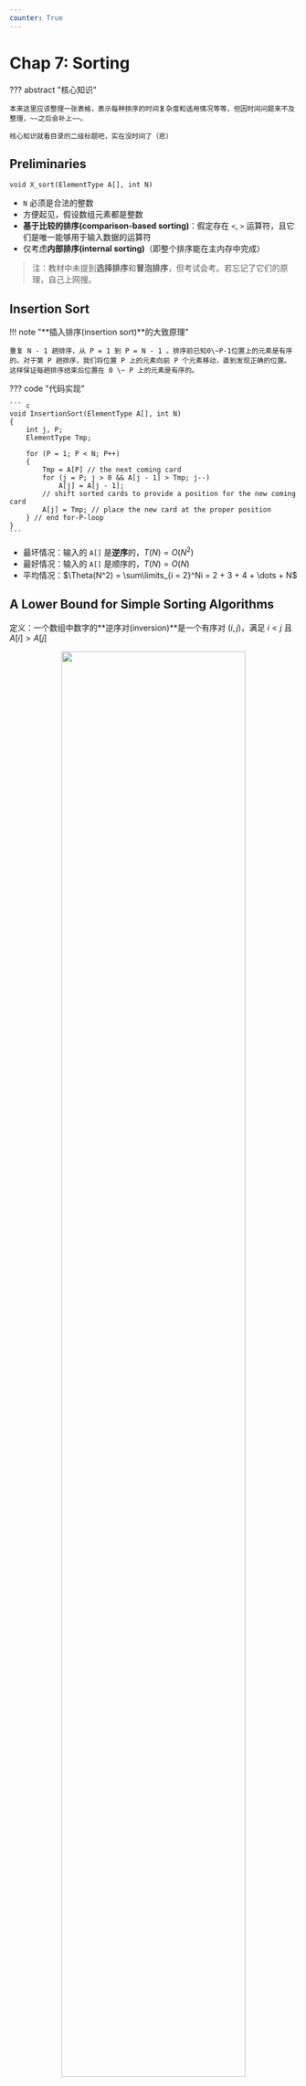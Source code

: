 ```yaml
---
counter: True
---
```


# Chap 7: Sorting

??? abstract "核心知识"

	本来这里应该整理一张表格，表示每种排序的时间复杂度和适用情况等等，但因时间问题来不及整理，~~之后会补上~~。

	核心知识就看目录的二级标题吧，实在没时间了（悲）

## Preliminaries

`void X_sort(ElementType A[], int N)`

+ `N` 必须是合法的整数
+ 方便起见，假设数组元素都是整数
+ **基于比较的排序(comparison-based sorting)**：假定存在 `<`, `>` 运算符，且它们是唯一能够用于输入数据的运算符
+ 仅考虑**内部排序(internal sorting)**（即整个排序能在主内存中完成）

>注：教材中未提到**选择排序**和**冒泡排序**，但考试会考。若忘记了它们的原理，自己上网搜。

## Insertion Sort

!!! note "**插入排序(insertion sort)**的大致原理"

	重复 N - 1 趟排序，从 P = 1 到 P = N - 1 。排序前已知0\~P-1位置上的元素是有序的。对于第 P 趟排序，我们将位置 P 上的元素向前 P 个元素移动，直到发现正确的位置。这样保证每趟排序结束后位置在 0 \~ P 上的元素是有序的。

??? code "代码实现"

	``` c
	void InsertionSort(ElementType A[], int N)
	{
		int j, P;
		ElementType Tmp;

		for (P = 1; P < N; P++)
		{
			Tmp = A[P] // the next coming card
			for (j = P; j > 0 && A[j - 1] > Tmp; j--)
				A[j] = A[j - 1];
			// shift sorted cards to provide a position for the new coming card
			A[j] = Tmp; // place the new card at the proper position
		} // end for-P-loop
	}
	```

+ 最坏情况：输入的 `A[]` 是**逆序**的，$T(N) = O(N^2)$
+ 最好情况：输入的 `A[]` 是顺序的，$T(N) = O(N)$
+ 平均情况：$\Theta(N^2) = \sum\limits_{i = 2}^Ni = 2 + 3 + 4 + \dots + N$

## A Lower Bound for Simple Sorting Algorithms

定义：一个数组中数字的**逆序对(inversion)**是一个有序对 $(i, j)$，满足 $i < j$ 且 $A[i] > A[j]$

<div style="text-align: center; margin-top: 15px;">
<img src="Images/C7/Quicker_20240515_191359.png" width="80%" style="margin: 0 auto;">
</div>

观察发现：数组中**逆序对**的个数 = 其插入排序过程中的**交换**次数

>证明：交换两个相邻的元素，就可以消去数组中的一个逆序对

所以，插入排序的时间复杂度还可以表示为 $T(N, I) = O(I + N)$，其中$I$是原始数组中逆序对的个数。观察发现，当列表已经排过序了，那么这次排序的速度就会很快。

定理1：对于包含 N 个不同数字的数组，它的**平均逆序对个数**为 $\dfrac{N(N-1)}{4}$

定理2：任何通过**交换相邻元素**实现的排序算法，平均时间复杂度为 $\Omega(N^2)$

由这些定理，我们知道：可以通过在<u>每次交换中消除多个逆序对</u>的方式来提升排序效率

## Shellsort

!!! note "**希尔排序(shellsort)**的大致原理"

	+ 这种算法比较相隔一定距离的元素
	+ 比较的间隔在算法运行时将不断减小，直到最后比较的是相邻元素

因此这种排序也被称为**缩小增量排序(diminishing increment sort)**，它是**不稳定**的排序

???+ play "动画演示"

	<div style="text-align: center; margin-top: 15px;">
	<img src="Images/C7/1.gif" width="80%" style="margin: 0 auto;">
	</div>

!!! info "关键概念"

	+ **增量序列(increment sequence)**：$h_1 < h_2 < \dots < h_t(h_1 = 1)$，它决定了希尔排序的运行时间

	+ **$h_k$-sort**：阶段 $k = t, t - 1, \dots, 1$ 的排序。$h_k$-sort 后，可以确保序列 A 中 $\forall i,\ A[i] \le A[i + h_k]$
		+ $h_k$-sorted 的序列，经历了 $h_{k-1}$-sort 后，保持 $h_k$-sorted
		+ 具体做法：对某个位置为 i 的元素，在位置为 $i, i - h_k, i - 2h_k, \dots$ 的元素中进行**插入排序**，因此1个 $h_k$-sort 包含 $h_k$ 次独立的插入排序

**希尔增量序列(Shell's increment sequence)**：

$$
h_t = \lfloor \dfrac{N}{2} \rfloor,\ h_k = \lfloor \dfrac{h_{k+1}}{2} \rfloor
$$

??? code "代码实现"

	``` c
	void Shellsort(ElementType A[], int N)
	{
		int i, j, increment;
		ElementType Tmp;
		for (increment = N / 2; increment > 0; increment /= 2)
			// h sequence
			for (i = increment; i < N; i++)
			{ // insertion sort
				Tmp = A[i];
				for (j = i; j >= increment; j -= increment)
					if (Tmp < A[j - increment])
						A[j] = A[j - increment];
					else
						break;
					A[j] = Tmp;
			} // end for-l and for-increment loop
	}
	```

定理：使用希尔增量的希尔排序的最坏运行时间为 $\Theta(N^2)$
>注：证明部分见书本 $P_{224}$

???+ example "糟糕的情况"

	<div style="text-align: center; margin-top: 15px;">
	<img src="Images/C7/Quicker_20240522_134845.png" width="80%" style="margin: 0 auto;">
	</div>

	因为这些增量不是两两互质的，因此更小的增量起到的作用不大

---
改进版：**希巴德增量序列(Hibbard's increment sequence)**

$$
h_k = 2^k - 1
$$

此时可以保证增量的两两互质

定理：使用希巴德增量的希尔排序的最坏运行时间为 $\Theta(N^{\frac{3}{2}})$
>注：证明部分见书本$P_{225}$

???+ info "补充"

	+ $T_{\text{avg-Hibbard}}(N) = O(N^{\frac{5}{4}})$
	+ 塞奇威克(Sedgewick)的最佳序列是{1, 5, 19, 41, 109, …}，这些项要么来自 $9 \times 4^i - 9 \times 2^i + 1$，要么来自 $4^i - 3 \times 2^i + 1$
		+ $T_{avg}(N) = O(N^{\frac{7}{6}})$
		+ $T_{worst}(N) = O(N^{\frac{4}{3}})$

虽然希尔排序非常简单，但是它的分析相当复杂。它适用于排序中等大的输入序列(成千上万的规模)

## Heapsort

算法1：

``` c
Algorithm 1:
{
	BuildHeap(H);  // O(N)
	for (i = 0; i < N; i++)
		TmpH[i] = DeleteMin(H);  // O(log N)
	for (i = 0; i < N; i++)
		H[i] = TmpH[i];  // O(1)
}
```

缺陷：使用了额外的数组，占用了更多的空间（拷贝不影响时间复杂度）

!!! question "如何改进"

	观察发现，每使用1次 `DeleteMin` 函数，堆的规模缩小 1，而我们可以利用这个本该废弃的空间，来存放 `DeleteMin` 得到的最小的数。但按照这个方法，我们得到的是一个**递减**序列；如果要得到**递增**序列，需要构建最大堆并使用 `DeleteMax` 函数。由此，我们得到了算法 2。

算法2：

???+ play "动画演示"

	<div style="text-align: center; margin-top: 15px;">
	<img src="Images/C7/2.gif" width="40%" style="margin: 0 auto;">
	</div>

??? code "代码实现"

	``` c
	// 这里的 PercDown 函数与 Chap 6 给出的稍有不同（索引的标注发生变化）
	#define LeftChild(i) (2 * (i) + 1)

	void PercDown(ElementType A[], int i, int N)
	{
		int Child;
		ElementType Tmp;

		for (Tmp = A[i]; LeftChild(i) < N; i = Child)
		{
			Child = LeftChild(i);
			if (Child != N - 1 && A[Child + 1] > A[Child])
				Child++;
			if (Tmp < A[Child])
				A[i] = A[Child];
			else
				break;
		}
		A[i] = Tmp;
	}

	void Heapsort(ElementType A[], int N)
	{
		int i;
		for (i = N / 2; i >= 0; i--)  // BuildHeap
			PercDown(A, i, N);
		for (i = N - 1; i > 0; i--)   // DeleteMax
		{
			Swap(&A[0], &A[i]);
			PercDown(A, 0, i);
		}
	}
	```

+ 索引的标注**从 0 开始**（不同于 Chap 6）
+ 堆排序是一种**不稳定**的算法

定理：对 N 个不同项的随机排列进行堆排序，平局比较时间为 $2N \log N - O(N \log \log N)$
>注：证明见书本 $P_{229-230}$

尽管堆排序给出了**最佳平均时间** $O(N \log N)$，实际上它比使用 Sedgewick 增量序列的希尔排序更慢

## Mergesort

**归并排序(merge sort)**：时间复杂度 $O(N \log N)$，它采用**递归算法**，是一种**稳定**的算法

:chestnut:：合并 2 个已经排好序的列表

<div style="text-align: center; margin-top: 15px;">
<img src="Images/C7/Quicker_20240522_141954.png" width="40%" style="margin: 0 auto;">
</div>

时间复杂度：$T(N) = O(N)$，$N$为 2 个列表的元素个数总和


??? code "代码实现"

	``` c
	void MergeSort(ElementType A[], int N)
	{
		ElementType *TmpArray;
		TmpArray = (ElementType *)malloc(N * sizeof(ElementType));
		if (TmpArray != NULL)
		{
			MSort(A, TmpArray, 0, N - 1);
			free(TmpArray);
		}
		else FatalError("No space for tmp array!!!");
	}

	void MSort(ElementType A[], ElementType TmpArray[], int Left, int Right)
	{
		int Center;
		if (Left < Right)
		{
			Center = (Left + Right) / 2;
			MSort(A, TmpArray, Left, Center);
			MSort(A, TmpArray, Center + 1, Right);
			Merge(A, TmpArray, Left, Center + 1, Right);
		}
	}

	// Lpos = start of left half, Rpos = start of right half
	void Merge(ElementType A[], ElementType TmpArray[], int Lpos, int Rpos, int RightEnd)
	{
		int i, LeftEnd, NumElements, TmpPos;
		LeftEnd = Rpos - 1;
		TmpPos = Lpos;
		NumElements = RightEnd - Lpos + 1;
		while (Lpos <= LeftEnd && Rpos <= RightEnd) // main loop
			if (A[Lpos] <= A[Rpos])
				TmpArray[TmpPos++] = A[Lpos++];
			else
				TmpArray[TmpPos++] = A[Rpos++];
		while (Lpos <= LeftEnd) // Copy rest of first half
			TmpArray[TmpPos++] = A[Lpos++];
		while (Rpos <= RightEnd) // Copy rest of second half
			TmpArray[TmpPos++] = A[Rpos++];
		for (i = 0; i < NumElements; i++, RightEnd--)
			// Copy TmpArray back
			A[RightEnd] = TmpArray[RightEnd];
	}
	```

!!! note "注"

	+ 归并排序体现了**分治(divide-and-conquer)**思想：`MSort` 为“分”，`Merge` 为“治”
	+ 如果每次调用 `Merge`，`TmpArray` 会被局部声明，那么空间复杂度 $S(N) = O(N \log N)$
	+ 事实上，大量的时间被用于使用 `malloc` 函数建立 `TmpArray`

### Analysis

时间复杂度分析（利用递推关系）：

$$
\begin{align}
T(1) &= 1 \notag \\
T(N) &= 2T(\dfrac{N}{2}) + O(N) \notag \\
& = 2^kT(\dfrac{N}{2^k}) + k \cdot O(N) \notag \\
& = N \cdot T(1) + \log N \cdot O(N) \notag \\
& =O(N + N\log N) \notag 
\end{align}
$$

>注：另一种证明法见书本$P_{233-234}$ 

归并排序需要线性大小的额外内存，且拷贝数组会降低速度，因此在**内部排序**中这种方法不太好用，但是在**外部排序(external sort)**（ads 会讲）中很合适

??? info "补充：迭代版本"

	<div style="text-align: center; margin-top: 15px;">
	<img src="Images/C7/Quicker_20240522_144336.png" width="80%" style="margin: 0 auto;">
	</div>

	??? code "代码实现"

		可以用来打印每一趟归并排序后的结果
		
		```c
		void merge_sort( ElementType list[],  int N )
		{
			ElementType extra[MAXN];  /* the extra space required */
			int length = 1;  /* current length of sublist being merged */
			while( length < N ) { 
				merge_pass( list, extra, N, length ); /* merge list into extra */
				output( extra, N );
				length *= 2;
				merge_pass( extra, list, N, length ); /* merge extra back to list */
				output( list, N );
				length *= 2;
			}
		}

		void merge_pass( ElementType list[], ElementType sorted[], int N, int length );
		{
			int i, j;
			int ptr_l, ptr_r, ptr;

			ptr = 0;
			for (i = 0; i < N; i += 2 * length)
			{
				ptr_l = i;
				ptr_r = i + length;
				while (ptr_l < i + length && ptr_r < i + 2 * length && ptr_r < N)
				{
					if (list[ptr_l] <= list[ptr_r])
						sorted[ptr++] = list[ptr_l++];
					else
						sorted[ptr++] = list[ptr_r++];
				}
				while (ptr_l < i + length)
					sorted[ptr++] = list[ptr_l++];
				while (ptr_r < i + 2 * length && ptr_r < N)
					sorted[ptr++] = list[ptr_r++];        
			}
		}   

		void output( ElementType list[], int N )
		{
			int i;
			for (i=0; i<N; i++) printf("%d ", list[i]);
			printf("\n");
		}
		```

		>个人感觉迭代版归并排序就像增量不断增大的希尔排序


## Quicksort

### The Algorithm

**快速排序(quicksort)**（以下简称快排）是目前已知实际上**最快的**排序算法，它也是一种分治递归算法，时间复杂度为 $O(N\log N)$

伪代码模版：

``` c
void Quicksort(ElementType A[], int N)
{
	if (N < 2) return;
	pivot = pick any element in A[]    // ?
	Partition S = A[] - {pivot} into two dijoint sets:    // ?
		A1 = {a in S | a <= pivot} and A2 = {a in S | a >= pivot}
	A = Quicksort(A1, N1) + {pivot} + Quicksort(A2, N2);
}
```

图示：

<div style="text-align: center; margin-top: 15px;">
<img src="Images/C7/Quicker_20240529_124544.png" width="80%" style="margin: 0 auto;">
</div>

!!! question "思考"

	+ 我们如何选取 `pivot`（支点），真的可以“随机”挑选吗？
	+ 如何将数组（可以看作集合）“划分(`partition`)”为 2 个子数组（子集）？

### Picking the Pivot

=== "错误的方法"

	`Pivot = A[0]`

	最坏情况：

	+ 数组 `A[]` 已提前排好序
	+ `A[]` 是逆序的

	则所有的元素要么全部放入 `A1`，要么全部放入 `A2`，因此浪费了 $O(N^2)$ 的时间做无意义的事

=== "安全的策略"

	`Pivot = random select from A[]`

	然而随机数生成的“成本”较高

=== "**三数中值分割法(median-of-three partitioning)**"

	`Pivot = median(left, center, right)`

	挑选数组中最左边、中间、最右边三个元素的中数，这不仅消除了最坏情况(输入前已排好序)，还节省了 5% 的运行时间

### Partitioning Strategy

+ 初始状态：我们将 `Pivot` 与最后一个元素交换，即把 `Pivot` 放入最后；`i` 从第一个元素开始，`j` 从倒数第二个元素开始
+ 当 `i < j` 时，
	+ 若 `i` 所指元素比 `Pivot` 小，`i++`，否则停止，等待交换
	+ 若 `j` 所指元素比`Pivot`大，`j--`，否则停止，等待交换
	+ 当 `i` 和 `j` 都停下来了，交换 `i, j` 所指元素

	这样，数组中比 `Pivot` 小的元素在左边，比 `Pivot` 大的元素在右边

???+ play "动画演示"

	以`Pivot = 6`为例

	<div style="text-align: center; margin-top: 15px;">
	<img src="Images/C7/3.gif" width="80%" style="margin: 0 auto;">
	</div>

	最后当 i >= j 时，i位置上的元素（这里是 9）和 pivot（这里是 6）互换，让 pivot 重新回到中间，再对左右两边进行快排，这样顺序就对了

当 `key == Pivot` 时（`key` 为数组中的某个值，也就是说数组中有不止一个与 `Pivot` 相等的元素）

+ ⭐同时停止 `i` 和 `j`：
	+ 较坏的情况：1, 1, 1, ……, 这时快排就会进行许多无意义的交换
	+ 然而，这确保整个序列能够被划分均匀
	+ 时间复杂度：$T(N) = O(N \log N)$
+ ❌`i` 和 `j` 均不停止：
	+ 出现子序列划分不均的问题
	+ 如果所有元素都相等，时间复杂度 $T(N) = O(N^2)$

所以，我们选择前一种方案

### Small Arrays

+ 问题：当数组规模较小($N \le 20$)时，快排比插排慢
+ 解决方案：当N较小时，采用另一种更有效的算法（比如插排）

### Implementation

??? code "代码实现"

	``` c
	void Quicksort(ElementType A[], int N)
	{
		Qsort(A, 0, N - 1);
		// A: the array
		// 0: Left index
		// N - 1: Right index
		// Return median of Left, Center, and Right
		// Order these and hide the pivot
	}

	void Qsort(ElementType A[], int Left, int Right)
	{
		int i, j;
		ElementType Pivot;

		if (Left + Cutoff <= Right) // if the sequence is not too short
		{
			Pivot = Median3(A, Left, Right);  // select pivot
			i = Left;                         // (1)
			j = Right - 1;                    // (2)
			for (;;)
			{
				while (A[++i] < Pivot) {}     // scan from left
				while (A[--j] > Pivot) {}     // scan from right
				if (i < j)
					Swap(&A[i], &A[j]);       // adjust partition
				else break;                   // partition done
			}
			Swap(&A[i], &A[Right - 1]);       // restore pivot
			Qsort(A, Left, i - 1);            // recursively sort left part   
			Qsort(A, i + 1, Right);           // recursively sort right part  
		}  // end if - the sequence subarray
		else
			InsertionSort(A + Left, Right - Left + 1);
	}

	ElementType Median3(ElementType A[], int Left, int Right)
	{
		int Center = (Left + Right) / 2;
		if (A[Left] > A[Center])
			Swap(&A[Left], &A[Center]);
		if (A[Left] > A[Right])
			Swap(&A[Left], &A[Right]);
		if (A[Center] > A[Right])
			Swap(&A[Center], &A[Right]);
		// Invariant: A[Left] <= A[Center] <= A[Right]
		Swap(&A[Center], &A[Right - 1]);
		// only need to sort A[Left + 1] .. A[Right - 2]
		// 因为我们已经知道 A[Left] 比 pivot 小，A[Right] 比 pivot 大
		// 所以回到 Qsort 函数后，我们无需改变 A[Left] 和 A[Right] 的顺序
		return A[Right - 1]; // Return pivot
	}
	```

!!! question "问题"

	为什么 (1) 和 (2) 不能分别替换为：`i = Left + 1; j = Right - 2;` 呢？

	<span class="heimu">这样会漏掉 A[Left + 1] 和 A[Right - 2] 两个元素的判断，这显然是错误的</span>

### Analysis

快排时间复杂度的递推关系式：

$$
T(N) = T(i) + T(N - i - 1) + cN
$$

+ 最坏情况：每次快排挑选的支点都是**最小**的元素

$$T(N) = T(N - 1) + cN \quad \Rightarrow \quad T(N) = O(N^2)$$

+ 最好情况：支点为**中间**元素

$$T(N) = 2T(\dfrac{N}{2}) + cN \quad \Rightarrow \quad T(N) = O(N \log N)$$

+ 平均情况：假设$\forall i,\ T(i)$的平均时间为$\dfrac{1}{N}[\sum\limits_{j = 0}^{N - 1}T(j)]$

$$T(N) = \dfrac{2}{N}[\sum\limits_{j = 0}^{N - 1}T(j)] + cN \quad \Rightarrow \quad T(N) = O(N \log N)$$

### An Example

!!! question "问题"

	找N个元素的序列中第 k 大的元素

	>[前景回顾](6.md#the-selection-problem)


??? code "代码实现"

	``` c
	// Places the kth smallest element in the kth position
	// Because arrays start at 0. this will be index k-1
	void Qselect(ElementType A[], int k, int Left, int Right)
	{
		int i, j;
		ElementType Pivot;

		if (Left + Cutoff <= Right)
		{
			Pivot = Median3(A, Left, Right);
			i = Left; j = Right - 1;
			for (;;)
			{
				while (A[++i] < Pivot) {}
				while (A[--j] > Pivot) {}
				if (i < j)
					Swap(&A[i],  &A[j]);
				else
					break;
			}
			Swap(&A[i], &A[Right - 1]);

			if (k <= i)
				Qselect(A, k, Left, i - 1);
			else if (k > i + 1)
				Qselect(A, k, i + 1, Right);
		}
		else 
			InsertionSort(A + Left, Right - Left + 1);
	}
	```

时间复杂度：

+ 最坏情况：$O(N^2)$
+ 平均情况：$O(N)$

!!! note "总结：各种排序中的 "run" 到底是什么"

	历年卷中出现过很多关于排序的 "run" 问题：问第 k 次 run 后列表里的元素排序是什么？题目中的 run 可能和我们的直觉认识相冲突，为此我整理了一下常见排序的一次 run（表述不太清楚，欢迎大家的提议和改进！）：

	+ 选择、冒泡、插入：一遍外层循环
	+ 希尔排序：一次 $h_k$-sort
	+ 归并排序（以迭代版为例）：对于**整张列表**，每 $2^k$ 个元素进行归并排序，直到排完所有元素后的结果
	+ 快排：对于**整张列表**，找到当前能找的所有支点(pivot)后的结果（如果不理解，可以回顾一下前面介绍的原理，以及对应的题目）

## Sorting Large Structures

+ 问题：交换大型结构的成本较高
+ 解决方案：添加指向结构的指针，然后交换指针，这种方法被称为**间接排序(indirect sorting)**。之后若有需要，也可以利用指针进行直接的交换。

**表排序(table sort)**

!!! note "要点"

	+ 我们用 `table[]` 数组存储指针。注意这里的指针不是 C 语言的指针类型，而是数组 `list[]` 的索引。初始化为 `table[i] = i`
	+ 对`list[]` 的内容进行**间接排序**：我们只需移动指针即可（自己选择一种排序方法排序）
	+ 如何输出排好序的列表：`list[table[0]], list[table[1]], ..., list[table[n-1]]`

<div style="text-align: center; margin-top: 15px;">
<img src="Images/C7/1.png" width="50%" style="margin: 0 auto;">
</div>

>上图为初始状态，下图为间接排序后的列表

!!! note "物理排序"

	观察 `Table` 的值，发现这n个值的排列是由一些不相交的“环”构成（类似[并查集](8.md)），我们可以利用这一性质对 `list` 进行物理排序（真正地交换元素）

	下图打阴影的部分表示 2 个环的“根节点”

	<div style="text-align: center; margin-top: 15px;">
	<img src="Images/C7/Quicker_20240529_140730.png" width="50%" style="margin: 0 auto;">
	</div>

	???+ play "动画演示"

		<div style="text-align: center; margin-top: 15px;">
		<img src="Images/C7/4.gif" width="80%" style="margin: 0 auto;">
		</div>

	最坏情况：有 $\lfloor \dfrac{N}{2} \rfloor$ 个环，需要 $\lfloor \dfrac{3N}{2} \rfloor$ 次移动
	
	时间复杂度：$T = O(mN)$，其中 m 为结构体的大小

## General Lower Bound for Sorting

定理：任何**基于比较**进行排序的算法，其最坏情况的计算时间为$\Omega(N \log N)$

???+ note "证明"

	利用**决策树(decision tree)**

	<div style="text-align: center; margin-top: 15px;">
	<img src="Images/C7/Quicker_20240529_142158.png" width="80%" style="margin: 0 auto;">
	</div>

	排序 N 个元素会产生 N! 中不同的可能情况，因此决策树至少有 N! 个叶子节点。若树的高为 k，那么 $N! \le 2^{k-1}$，所以$k \ge \log(N!) + 1$

	$\because N! \ge (\dfrac{N}{2})^{\frac{N}{2}}$，即 $\log_2 N! \ge \dfrac{N}{2}\log_2(\dfrac{N}{2}) = \Theta(N \log_2 N)$

	$\therefore T(N) = k \ge c \cdot N \log_2 N$

---
下面我们介绍的排序算法并不是基于比较的


## Bucket Sort

!!! question "问题"

	假设有 N 个学生，每个学生有一个在 0-100（因此有 M = 101 可能的不同分数）之间的成绩，那么如何在线性时间内根据他们的乘积进行排序？

图示：

<div style="text-align: center; margin-top: 15px;">
<img src="Images/C7/Quicker_20240529_143024.png" width="60%" style="margin: 0 auto;">
</div>

伪代码：

``` c
Algorithm
{
	initialize count[];
	while (read in a student's record)
		insert to list count[stdnt.grade];
	for (i = 0; i < M; i++)
	{
		if (count[i])
			output list count[i];
	}
}
```

时间复杂度：$T(N, M) = O(M + N)$


当 $M \gg N$ 时，比如 N = 10, M = 1000，如果还想在线性时间内完成排序，桶排序就不太靠谱了——而下面介绍的基数排序将胜任这一问题

## Radix Sort

!!! example "例子"

	对完全立方数进行排序，采用**最低位优先(least significant digit first)**的策略

	<div style="text-align: center; margin-top: 15px;">
	<img src="Images/C7/Quicker_20240529_143800.png" width="80%" style="margin: 0 auto;">
	</div>

	每一趟后的顺序按从左往右、从上往下的方向读取，比如Pass 2后的顺序为：0, 1, 8, 512, 216, 125, 27, 729, 343, 64

时间复杂度：$T = O(P(N + B))$，其中 $P$ 为排序的*趟数(pass)*，N 为元素个数，B 为桶数

!!! note "分析"

	假设记录 $R_i$ 有 r 个键：

	+ $K_i^j$：$R_i$ 的第 j 位
	+ $K_i^0$：$R_i$ 的最高位
	+ $K_i^{r-1}$：$R_i$ 的最低位

	对于包含记录 $R_0, \dots, R_{n-1}$ 的列表，如果满足：

	$$
	(K_i^0, K_i^1, \dots, K_i^{r-1}) \le (K_{i + 1}^0, K_{i + 1}^r, \dots, K_{i+1}^{r - 1})
	$$

	也就是说：$K_i^0 = K_{i+1}^0, \dots, K_i^l, = K_{i+1}^l, K_i^{l+1} < K_{i+1}^{l+1},\ l < r - 1$
	，则称该列表具有[**词典序**](../../math/dm/9.md#lexicographic-order)

!!! example "例子"

	对于一副扑克牌（52 张），要求如下：

	<div style="text-align: center; margin-top: 15px;">
	<img src="Images/C7/Quicker_20240529_144848.png" width="80%" style="margin: 0 auto;">
	</div>

	=== "法一：最高位排序"
		
		+ 按 $K^0$ 排序：根据花色，创建 4 个篮子

		<div style="text-align: center; margin-top: 15px;">
		<img src="Images/C7/Quicker_20240529_145051.png" width="80%" style="margin: 0 auto;">
		</div>

		+ 对每个篮子单独排序（采取合理的排序方法）

		<div style="text-align: center; margin-top: 15px;">
		<img src="Images/C7/Quicker_20240529_145158.png" width="40%" style="margin: 0 auto;">
		</div>
		
	=== "法二：最低位排序"

		+ 按 $K^1$ 排序，根据面值，创建13个篮子

		<div style="text-align: center; margin-top: 15px;">
		<img src="Images/C7/Quicker_20240529_145322.png" width="80%" style="margin: 0 auto;">
		</div>

		+ 再将它们按上一步分出来的顺序合并成一堆

		<div style="text-align: center; margin-top: 15px;">
		<img src="Images/C7/Quicker_20240529_145453.png" width="30%" style="margin: 0 auto;">
		</div>

		+ 再创建 4 个桶，重新排序
